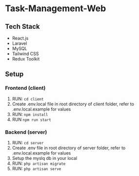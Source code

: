 # Task-Management-Web

## Tech Stack

* React.js
* Laravel
* MySQL
* Tailwind CSS
* Redux Toolkit

## Setup

### Frontend (client)

   1. RUN: `cd client`
   2. Create .env.local file in root directory of client folder, refer to .env.local.example for values
   3. RUN: `npm install`
   4. RUN `npm run start`

### Backend (server)
   1. RUN: `cd server`
   2. Create .env file in root directory of server folder, refer to .env.local.example for values
   3. Setup the myslq db in your local
   4. RUN: `php artisan migrate`
   5. RUN: `php artisan serve`

